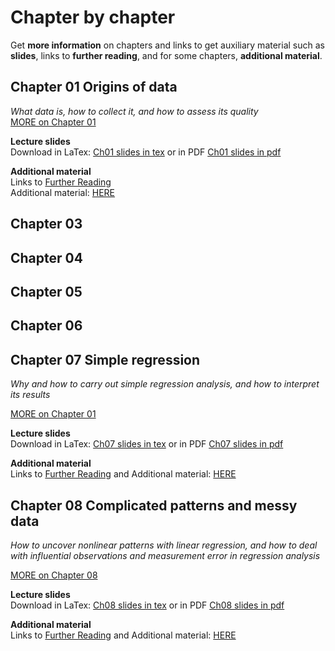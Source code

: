# Chapter by chapter

Get **more information** on chapters and links to get auxiliary  material such as **slides**, links to **further reading**, and for some chapters, **additional material**. 


## Chapter 01 Origins of data

*What data is, how to collect it, and how to assess its quality*  
[MORE on Chapter 01](ch01-summary)

**Lecture slides**  
Download in LaTex: [Ch01 slides in tex](data-analysis_slides-bekes_ch01.tex) or in 
PDF [Ch01 slides in pdf](data-analysis_slides-bekes_ch01.pdf)

**Additional material**  
Links to [Further Reading](ch01-reading)  
Additional material: [HERE](ch01-additional) 


## Chapter 03



## Chapter 04 



## Chapter 05



## Chapter 06




## Chapter 07 Simple regression
*Why and how to carry out simple regression analysis, and how to interpret its results*

[MORE on Chapter 01](ch07-summary)

**Lecture slides**  
Download in LaTex: [Ch07 slides in tex](data-analysis_slides-bekes_ch07.tex) or in 
PDF [Ch07 slides in pdf](data-analysis_slides-bekes_ch07.pdf)


**Additional material**  
Links to [Further Reading](ch07-reading) and Additional material: [HERE](ch07-additional) 


## Chapter 08 Complicated patterns and messy data
*How to uncover nonlinear patterns with linear regression, and how to deal with influential observations and measurement error in regression analysis*


[MORE on Chapter 08](ch08-summary)

**Lecture slides**  
Download in LaTex: [Ch08 slides in tex](data-analysis_slides-bekes_ch08.tex) or in 
PDF [Ch08 slides in pdf](data-analysis_slides-bekes_ch08.pdf)


**Additional material**  
Links to [Further Reading](ch08-reading) and  Additional material: [HERE](ch08-additional) 
